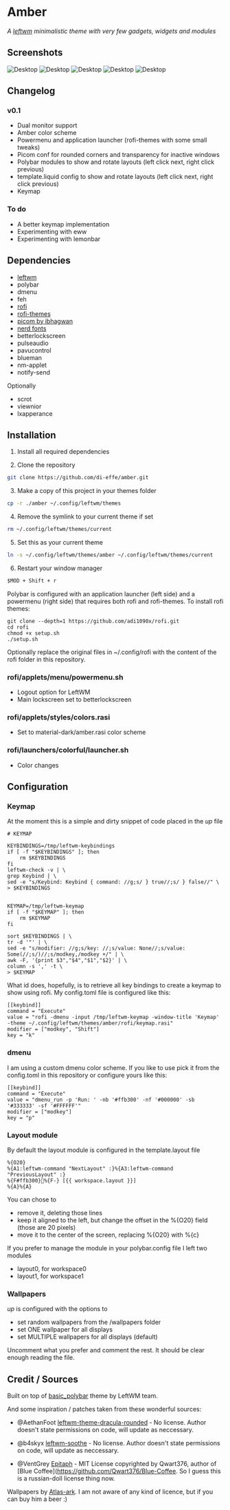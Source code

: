 # Amber
*A [leftwm](https://github.com/leftwm/leftwm) minimalistic theme with very few gadgets, widgets and modules*


## Screenshots

![Desktop](./screenshots/amber_desktop.png)
![Desktop](./screenshots/amber_tiles.png)
![Desktop](./screenshots/amber_apps.png)
![Desktop](./screenshots/amber_powermenu.png)
![Desktop](./screenshots/amber_keymap.png)
 


## Changelog

### v0.1
- Dual monitor support
- Amber color scheme
- Powermenu and application launcher (rofi-themes with some small tweaks)
- Picom conf for rounded corners and transparency for inactive windows
- Polybar modules to show and rotate layouts (left click next, right click previous)
- template.liquid config to show and rotate layouts (left click next, right click previous) 
- Keymap


### To do
- A better keymap implementation
- Experimenting with eww 
- Experimenting with lemonbar

## Dependencies

- [leftwm](https://github.com/leftwm/leftwm)
- polybar
- dmenu 
- feh
- [rofi](https://github.com/davatorium/rofi) 
- [rofi-themes](ttps://github.com/adi1090x/rofi)
- [picom by ibhagwan](https://github.com/ibhagwan/picom)
- [nerd fonts](https://www.nerdfonts.com/)
- betterlockscreen
- pulseaudio
- pavucontrol
- blueman
- nm-applet
- notify-send

Optionally
- scrot
- viewnior
- lxapperance


## Installation
1. Install all required dependencies

2. Clone the repository

```BASH
git clone https://github.com/di-effe/amber.git
```

3. Make a copy of this project in your themes folder

```BASH
cp -r ./amber ~/.config/leftwm/themes
```

4. Remove the symlink to your current theme if set

```BASH
rm ~/.config/leftwm/themes/current
```
5. Set this as your current theme

```BASH
ln -s ~/.config/leftwm/themes/amber ~/.config/leftwm/themes/current
```

6. Restart your window manager

```Default shortcut
$MOD + Shift + r
```

Polybar is configured with an application launcher (left side) and a powermenu (right side) that requires both rofi and rofi-themes.
To install rofi themes:
```
git clone --depth=1 https://github.com/adi1090x/rofi.git
cd rofi
chmod +x setup.sh
./setup.sh
```
Optionally replace the original files in ~/.config/rofi with the content of the rofi folder in this repository.

### rofi/applets/menu/powermenu.sh
- Logout option for LeftWM
- Main lockscreen set to betterlockscreen

### rofi/applets/styles/colors.rasi
- Set to material-dark/amber.rasi color scheme

### rofi/launchers/colorful/launcher.sh
- Color changes


## Configuration

### Keymap
At the moment this is a simple and dirty snippet of code placed in the *up* file

```
# KEYMAP

KEYBINDINGS=/tmp/leftwm-keybindings
if [ -f "$KEYBINDINGS" ]; then
    rm $KEYBINDINGS
fi
leftwm-check -v | \
grep Keybind | \
sed -e "s/Keybind: Keybind { command: //g;s/ } true//;s/ } false//" \
> $KEYBINDINGS


KEYMAP=/tmp/leftwm-keymap
if [ -f "$KEYMAP" ]; then
    rm $KEYMAP
fi

sort $KEYBINDINGS | \
tr -d '"' | \
sed -e "s/modifier: //g;s/key: //;s/value: None//;s/value: Some(//;s/)//;s/modkey,/modkey +/" | \
awk -F, '{print $3","$4","$1","$2}' | \
column -s ',' -t \
> $KEYMAP
```

What id does, hopefully, is to retrieve all key bindings to create a keymap to show using rofi.
My config.toml file is configured like this:

```
[[keybind]]
command = "Execute"
value = "rofi -dmenu -input /tmp/leftwm-keymap -window-title 'Keymap' -theme ~/.config/leftwm/themes/amber/rofi/keymap.rasi"
modifier = ["modkey", "Shift"]
key = "k"
```


### dmenu
I am using a custom dmenu color scheme. If you like to use pick it from the config.toml in this repository or configure yours like this:

```
[[keybind]]
command = "Execute"
value = "dmenu_run -p 'Run: ' -nb '#ffb300' -nf '#000000' -sb '#333333' -sf '#FFFFFF'"
modifier = ["modkey"]
key = "p"
```

### Layout module
By default the layout module is configured in the template.layout file
```
%{O20}
%{A1:leftwm-command "NextLayout" :}%{A3:leftwm-command "PreviousLayout" :}
%{F#ffb300}%{F-} [{{ workspace.layout }}]
%{A}%{A}
```
You can chose to 
- remove it, deleting those lines
- keep it aligned to the left, but change the offset in the %{O20} field (those are 20 pixels)
- move it to the center of the screen, replacing %{O20} with %{c}

If you prefer to manage the module in your polybar.config file I left two modules
- layout0, for workspace0
- layout1, for workspace1


### Wallpapers

*up* is configured with the options to
- set random wallpapers from the /wallpapers folder
- set ONE wallpaper for all displays
- set MULTIPLE wallpapers for all displays (default)

Uncomment what you prefer and comment the rest. It should be clear enough reading the file.




## Credit / Sources
Built on top of [basic_polybar](https://github.com/leftwm/leftwm/tree/main/themes/basic_polybar) theme by LeftWM team.

And some inspiration / patches taken from these wonderful sources:

- @AethanFoot [leftwm-theme-dracula-rounded](https://github.com/AethanFoot/leftwm-theme-dracula-rounded) - No license. Author doesn't state permissions on code, will update as neccessary.

- @b4skyx [leftwm-soothe](https://github.com/b4skyx/leftwm-soothe) - No license. Author doesn't state permissions on code, will update as neccessary.

- @VentGrey [Epitaph](https://github.com/VentGrey/Epitaph/) - MIT License copyrighted by Qwart376, author of [Blue Coffee](https://github.com/Qwart376/Blue-Coffee. So I guess this is a russian-doll license thing now.

Wallpapers by [Atlas-ark](https://www.reddit.com/user/atlas-ark/). I am not aware of any kind of licence, but if you can buy him a beer :)

